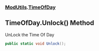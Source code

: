 ### [ModUtils](ModUtils.md 'ModUtils').[TimeOfDay](ModUtils.TimeOfDay.md 'ModUtils.TimeOfDay')

## TimeOfDay.Unlock() Method

UnLock the Time Of Day

```csharp
public static void Unlock();
```